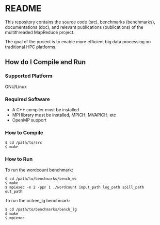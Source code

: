 # README #

This repository contains the source code (src), benchmarks (benchmarks), documentations (doc), and relevant publications (publications) of the multithreaded MapReduce project.

The goal of the project is to enable more efficient big data processing on traditional HPC platforms.

## How do I Compile and Run ##
### Supported Platform ###
GNU/Linux

### Required Software ###
* A C++ compiler must be installed
* MPI library must be installed, MPICH, MVAPICH, etc
* OpenMP support
 
### How to Compile ###
```
$ cd /path/to/src
$ make
```

### How to Run ###
To run the wordcount benchmark:
```
$ cd /path/to/benchmarks/bench_wc
$ make
$ mpiexec -n 2 -ppn 1 ./wordcount input_path log_path spill_path out_path
```

To run the octree_lg benchmark:
```
$ cd /path/to/benchmarks/bench_lg
$ make
$ mpiexec 
```
